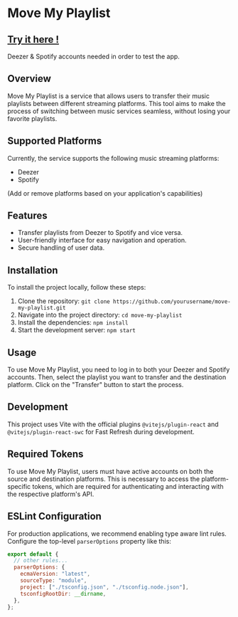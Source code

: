 # Move My Playlist

## [Try it here !](https://move-my-playlist.netlify.app/)

Deezer & Spotify accounts needed in order to test the app.

## Overview

Move My Playlist is a service that allows users to transfer their music playlists between different streaming platforms. This tool aims to make the process of switching between music services seamless, without losing your favorite playlists.

## Supported Platforms

Currently, the service supports the following music streaming platforms:

- Deezer
- Spotify

(Add or remove platforms based on your application's capabilities)

## Features

- Transfer playlists from Deezer to Spotify and vice versa.
- User-friendly interface for easy navigation and operation.
- Secure handling of user data.

## Installation

To install the project locally, follow these steps:

1. Clone the repository: `git clone https://github.com/yourusername/move-my-playlist.git`
2. Navigate into the project directory: `cd move-my-playlist`
3. Install the dependencies: `npm install`
4. Start the development server: `npm start`

## Usage

To use Move My Playlist, you need to log in to both your Deezer and Spotify accounts. Then, select the playlist you want to transfer and the destination platform. Click on the "Transfer" button to start the process.

## Development

This project uses Vite with the official plugins `@vitejs/plugin-react` and `@vitejs/plugin-react-swc` for Fast Refresh during development.

## Required Tokens

To use Move My Playlist, users must have active accounts on both the source and destination platforms. This is necessary to access the platform-specific tokens, which are required for authenticating and interacting with the respective platform's API.

## ESLint Configuration

For production applications, we recommend enabling type aware lint rules. Configure the top-level `parserOptions` property like this:

```js
export default {
  // other rules...
  parserOptions: {
    ecmaVersion: "latest",
    sourceType: "module",
    project: ["./tsconfig.json", "./tsconfig.node.json"],
    tsconfigRootDir: __dirname,
  },
};
```
